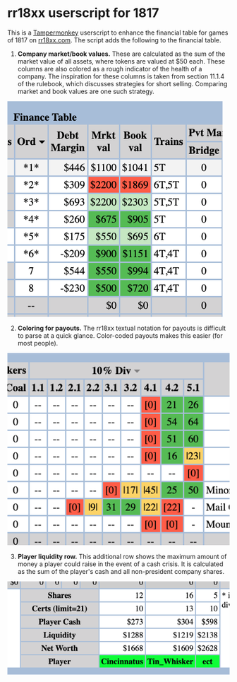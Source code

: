 # rr18xx userscript for 1817

This is a [Tampermonkey](https://www.tampermonkey.net/) userscript to enhance the financial table for games of 1817 on [rr18xx.com](http://www.rr18xx.com/). The script adds the following to the financial table.

1. **Company market/book values.** These are calculated as the sum of the market value of all assets, where tokens are valued at $50 each. These columns are also colored as a rough indicator of the health of a company. The inspiration for these columns is taken from section 11.1.4 of the rulebook, which discusses strategies for short selling. Comparing market and book values are one such strategy.

![Market and book values](/img/valuations.png)

2. **Coloring for payouts.** The rr18xx textual notation for payouts is difficult to parse at a quick glance. Color-coded payouts makes this easier (for most people).

![Payout coloring](/img/payouts.png)

3. **Player liquidity row.** This additional row shows the maximum amount of money a player could raise in the event of a cash crisis. It is calculated as the sum of the player's cash and all non-president company shares.

![Player liquidity](/img/liquidity.png)

